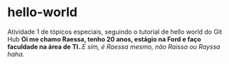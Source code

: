 # hello-world
Atividade 1 de tópicos especiais, seguindo o tutorial de hello world do Git Hub
**Oi me chamo Raessa, tenho 20 anos, estágio na Ford e faço faculdade na área de TI.**._E sim, é Raessa mesmo, não Raissa ou Rayssa haha._
